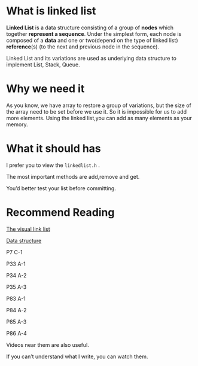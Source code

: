 # What is linked list

**Linked List** is a data structure consisting of a group of **nodes** which together **represent a sequence**. Under the simplest form,  each node is composed of a **data** and one or two(depend on the type of linked list) **reference**(s) (to the next and previous node in the sequence). 

Linked List and its variations are used as underlying data structure to implement List, Stack, Queue.



# Why we need it

As you know, we have array to restore a group of variations, but the size of the array need to be set before we use it. So it is impossible for us to add more elements. Using the linked list,you can add as many elements as your memory.



# What it should has

I prefer you to view the `linkedlist.h` .

The most important methods are add,remove and get.

You’d better test your list before committing. 



# Recommend Reading

[The visual link list ](https://visualgo.net/zh/list)

[Data structure](https://www.bilibili.com/video/av18506422)

P7 C-1 

P33 A-1

P34 A-2

P35 A-3

P83 A-1

P84 A-2

P85 A-3

P86 A-4

Videos near them are also useful.

If you can’t understand what I write, you can watch them.

